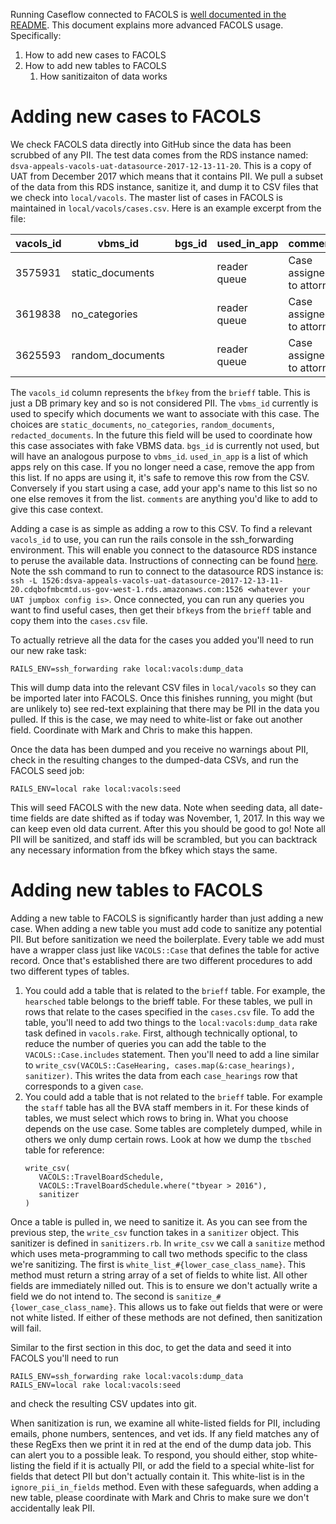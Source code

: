 Running Caseflow connected to FACOLS is [well documented in the README](https://github.com/department-of-veterans-affairs/caseflow/blob/master/README.md). This document explains more advanced FACOLS usage. Specifically:
1) How to add new cases to FACOLS
1) How to add new tables to FACOLS
   1) How sanitizaiton of data works

# Adding new cases to FACOLS
We check FACOLS data directly into GitHub since the data has been scrubbed of any PII. The test data comes from the RDS instance named: `dsva-appeals-vacols-uat-datasource-2017-12-13-11-20`. This is a copy of UAT from December 2017 which means that it contains PII. We pull a subset of the data from this RDS instance, sanitize it, and dump it to CSV files that we check into `local/vacols`. The master list of cases in FACOLS is maintained in `local/vacols/cases.csv`. Here is an example excerpt from the file:

|vacols_id|vbms_id|bgs_id|used_in_app|comments|
|---|---|---|---|---|
|3575931|static_documents||reader queue|Case assigned to attorney|
|3619838|no_categories||reader queue|Case assigned to attorney|
|3625593|random_documents||reader queue|Case assigned to attorney|

The `vacols_id` column represents the `bfkey` from the `brieff` table. This is just a DB primary key and so is not considered PII. The `vbms_id` currently is used to specify which documents we want to associate with this case. The choices are `static_documents`, `no_categories`, `random_documents`, `redacted_documents`. In the future this field will be used to coordinate how this case associates with fake VBMS data. `bgs_id` is currently not used, but will have an analogous purpose to `vbms_id`. `used_in_app` is a list of which apps rely on this case. If you no longer need a case, remove the app from this list. If no apps are using it, it's safe to remove this row from the CSV. Conversely if you start using a case, add your app's name to this list so no one else removes it from the list. `comments` are anything you'd like to add to give this case context.

Adding a case is as simple as adding a row to this CSV. To find a relevant `vacols_id` to use, you can run the rails console in the ssh_forwarding environment. This will enable you connect to the datasource RDS instance to peruse the available data. Instructions of connecting can be found [here](https://github.com/department-of-veterans-affairs/appeals-deployment/blob/master/docs/how-to-setup-ssh-port-forwarding.md). Note the ssh command to run to connect to the datasource RDS instance is: `ssh -L 1526:dsva-appeals-vacols-uat-datasource-2017-12-13-11-20.cdqbofmbcmtd.us-gov-west-1.rds.amazonaws.com:1526 <whatever your UAT jumpbox config is>`. Once connected, you can run any queries you want to find useful cases, then get their `bfkey`s from the `brieff` table and copy them into the `cases.csv` file.

To actually retrieve all the data for the cases you added you'll need to run our new rake task:
```
RAILS_ENV=ssh_forwarding rake local:vacols:dump_data
```

This will dump data into the relevant CSV files in `local/vacols` so they can be imported later into FACOLS. Once this finishes running, you might (but are unlikely to) see red-text explaining that there may be PII in the data you pulled. If this is the case, we may need to white-list or fake out another field. Coordinate with Mark and Chris to make this happen.

Once the data has been dumped and you receive no warnings about PII, check in the resulting changes to the dumped-data CSVs, and run the FACOLS seed job:
```
RAILS_ENV=local rake local:vacols:seed
```

This will seed FACOLS with the new data. Note when seeding data, all date-time fields are date shifted as if today was November, 1, 2017. In this way we can keep even old data current. After this you should be good to go! Note all PII will be sanitized, and staff ids will be scrambled, but you can backtrack any necessary information from the bfkey which stays the same.

# Adding new tables to FACOLS
Adding a new table to FACOLS is significantly harder than just adding a new case. When adding a new table you must add code to sanitize any potential PII. But before sanitization we need the boilerplate. Every table we add must have a wrapper class just like `VACOLS::Case` that defines the table for active record. Once that's established there are two different procedures to add two different types of tables.

1) You could add a table that is related to the `brieff` table. For example, the `hearsched` table belongs to the brieff table. For these tables, we pull in rows that relate to the cases specified in the `cases.csv` file. To add the table, you'll need to add two things to the `local:vacols:dump_data` rake task defined in `vacols.rake`. First, although technically optional, to reduce the number of queries you can add the table to the `VACOLS::Case.includes` statement. Then you'll need to add a line similar to `write_csv(VACOLS::CaseHearing, cases.map(&:case_hearings), sanitizer)`. This writes the data from each `case_hearings` row that corresponds to a given `case`.
2) You could add a table that is not related to the `brieff` table. For example the `staff` table has all the BVA staff members in it. For these kinds of tables, we must select which rows to bring in. What you choose depends on the use case. Some tables are completely dumped, while in others we only dump certain rows. Look at how we dump the `tbsched` table for reference:
   ```
   write_csv(
      VACOLS::TravelBoardSchedule,
      VACOLS::TravelBoardSchedule.where("tbyear > 2016"),
      sanitizer
   )
   ```
   
Once a table is pulled in, we need to sanitize it. As you can see from the previous step, the `write_csv` function takes in a `sanitizer` object. This sanitizer is defined in `sanitizers.rb`. In `write_csv` we call a `sanitize` method which uses meta-programming to call two methods specific to the class we're sanitizing. The first is `white_list_#{lower_case_class_name}`. This method must return a string array of a set of fields to white list. All other fields are immediately nilled out. This is to ensure we don't actually write a field we do not intend to. The second is `sanitize_#{lower_case_class_name}`. This allows us to fake out fields that were or were not white listed. If either of these methods are not defined, then sanitization will fail.

Similar to the first section in this doc, to get the data and seed it into FACOLS you'll need to run

```
RAILS_ENV=ssh_forwarding rake local:vacols:dump_data
RAILS_ENV=local rake local:vacols:seed
```

and check the resulting CSV updates into git.

When sanitization is run, we examine all white-listed fields for PII, including emails, phone numbers, sentences, and vet ids. If any field matches any of these RegExs then we print it in red at the end of the dump data job. This can alert you to a possible leak. To respond, you should either, stop white-listing the field if it is actually PII, or add the field to a special white-list for fields that detect PII but don't actually contain it. This white-list is in the `ignore_pii_in_fields` method. Even with these safeguards, when adding a new table, please coordinate with Mark and Chris to make sure we don't accidentally leak PII.
